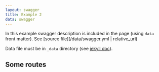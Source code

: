 ```yaml
---
layout: swagger
title: Example 2
data: swagger
---
```


In this example swagger description is included in the page (using `data` front
matter). See [source file](/data/swagger.yml | relative_url)

Data file must be in `_data` directory (see [jekyll doc](http://jekyllrb.com/docs/datafiles/)).

## Some routes